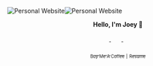 ![Personal Website](https://raw.githubusercontent.com/Apollorion/apollorion.com/main/logos/new-large-white-transparent.png#gh-dark-mode-only)![Personal Website](https://raw.githubusercontent.com/Apollorion/apollorion.com/main/logos/new-large-black-transparent.png#gh-light-mode-only)

<p align="center">
    <b>Hello, I'm Joey 👋</b>
</p>
<p align="center">
    <a href="https://www.instagram.com/sirjosephaaronstout/">
        <img src="https://instagram.com/favicon.ico" width=16px height=16px />
    </a>
    &nbsp;
    <a href="https://www.linkedin.com/in/apollorion">
        <img src="https://www.linkedin.com/favicon.ico" width=16px height=16px />
    </a>
    &nbsp;
    <a href="https://twitter.com/apollorion">
        <img src="https://twitter.com/favicon.ico" width=16px height=16px />
    </a>
</p>
<p align="center">
    <a href="https://www.buymeacoffee.com/apollorion"><sub><sub>Buy Me A Coffee</sub></sub></a> <sub><sub>|</sub></sub> <a href="https://apollorion.com/joeysResume.pdf"><sub><sub>Resume</sub></sub></a>
</p>
